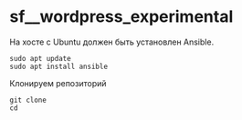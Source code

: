 # sf__wordpress_experimental

На хосте c Ubuntu должен быть установлен Ansible.
```
sudo apt update
sudo apt install ansible
```

Клонируем репозиторий
```
git clone 
cd 
```
